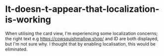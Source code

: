 # It-doesn-t-appear-that-localization-is-working
When utilising the card view, I'm experiencing some localization concerns; the right text e.g https://cowsquishmallow.shop/ and ID are both displayed, but I'm not sure why. I thought that by enabling localisation, this would be eliminated.
